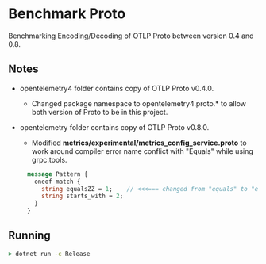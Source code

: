 # Benchmark Proto

Benchmarking Encoding/Decoding of OTLP Proto between version 0.4 and 0.8.

## Notes

- opentelemetry4 folder contains copy of OTLP Proto v0.4.0.

  - Changed package namespace to opentelemetry4.proto.* to allow both version of
  Proto to be in this project.

- opentelemetry folder contains copy of OTLP Proto v0.8.0.

  - Modified **metrics/experimental/metrics_config_service.proto** to work
  around compiler error name conflict with "Equals" while using grpc.tools.

  ``` protobuf
    message Pattern {
      oneof match {
        string equalsZZ = 1;    // <<<=== changed from "equals" to "equalsZZ"
        string starts_with = 2;
      }
    }

  ```

## Running

``` cmd
> dotnet run -c Release
```
